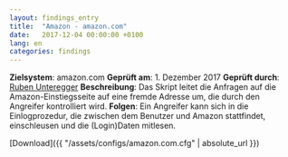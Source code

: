 ```yaml
---
layout: findings_entry
title:  "Amazon - amazon.com"
date:   2017-12-04 00:00:00 +0100
lang: en
categories: findings
---
```


**Zielsystem**: amazon.com 
**Geprüft am**: 1. Dezember 2017
**Geprüft durch**: [Ruben Unteregger](https://twitter.com/rubenunteregger)
**Beschreibung**: Das Skript leitet die Anfragen auf die Amazon-Einstiegsseite auf eine fremde Adresse um, die durch den Angreifer kontrolliert wird.
**Folgen**: Ein Angreifer kann sich in die Einlogprozedur, die zwischen dem Benutzer und Amazon stattfindet, einschleusen und die (Login)Daten mitlesen.


[Download]({{ "/assets/configs/amazon.com.cfg" | absolute_url }})
